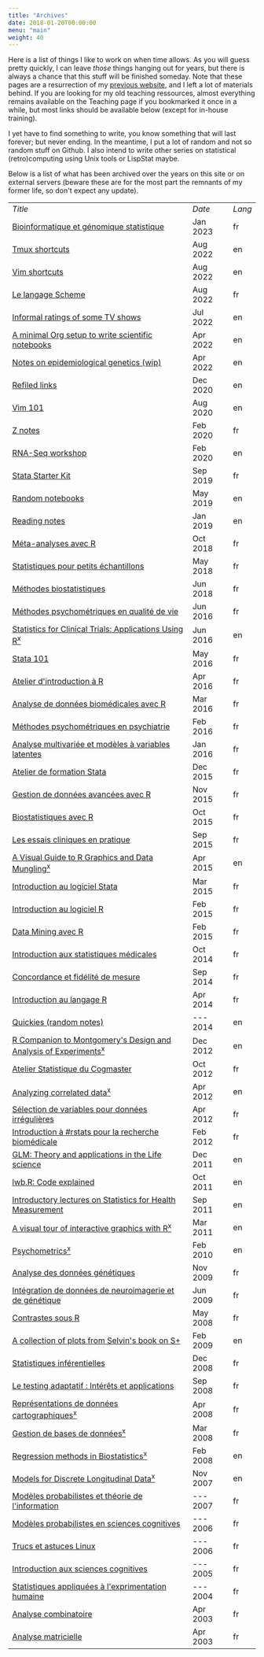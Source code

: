 ```yaml
---
title: "Archives"
date: 2018-01-20T00:00:00
menu: "main"
weight: 40
---
```


Here is a list of things I like to work on when time allows. As you will guess pretty quickly, I can leave _those_ things hanging out for years, but there is always a chance that this stuff will be finished someday. Note that these pages are a resurrection of my [previous website](/post/migrating-to-hugo/), and I left a lot of materials behind. If you are looking for my old teaching ressources, almost everything remains available on the Teaching page if you bookmarked it once in a while, but most links should be available below (except for in-house training).

I yet have to find something to write, you know something that will last forever; but never ending. In the meantime, I put a lot of random and not so random stuff on Github. I also intend to write other series on statistical (retro)computing using Unix tools or LispStat maybe.

Below is a list of what has been archived over the years on this site or on external servers (beware these are for the most part the remnants of my former life, so don't expect any update).

<small>
<table border="0">
<tbody>
<tr>
<td><em>Title</em></td>
<td><em>Date</em></td>
<td><em>Lang</em></td>
</tr>
<tr><td><a href="https://github.com/podo-gec/cours/tree/master/bioinfo">Bioinformatique et génomique statistique</a></td><td>Jan 2023</td><td>fr</td></tr>
<tr><td><a href="/articles/tmux/">Tmux shortcuts</a></td><td>Aug 2022</td><td>en</td></tr>
<tr><td><a href="/articles/vim/">Vim shortcuts</a></td><td>Aug 2022</td><td>en</td></tr>
<tr><td><a href="/pub/scheme.pdf">Le langage Scheme</a></td><td>Aug 2022</td><td>fr</td></tr>
<tr><td><a href="/articles/movies/">Informal ratings of some TV shows</a></td><td>Jul 2022</td><td>en</td></tr>
<tr><td><a href="/articles/notebooks/org-setup.pdf">A minimal Org setup to write scientific notebooks</a></td><td>Apr 2022</td><td>en</td></tr>
<tr><td><a href="/pub/genetics-epidemiology.pdf">Notes on epidemiological genetics (wip)</a></td><td>Apr 2022</td><td>en</td></tr>
<tr><td><a href="/pub/urls.html">Refiled links</a></td><td>Dec 2020</td><td>en</td></tr>
<tr><td><a href="/pub/vim-101.pdf">Vim 101</a></td><td>Aug 2020</td><td>en</td></tr>
<tr><td><a href="/pub/z.pdf">Z notes</a></td><td>Feb 2020</td><td>fr</td></tr>
<tr><td><a href="/pub/ngs.pdf">RNA-Seq workshop</a></td><td>Feb 2020</td><td>en</td></tr>
<tr><td><a href="/articles/stata-sk">Stata Starter Kit</a></td><td>Sep 2019</td><td>fr</td></tr>
<tr><td><a href="/articles/notebooks/">Random notebooks</a></td><td>May 2019</td><td>en</td></tr>
<tr><td><a href="/pub/papers.pdf">Reading notes</a></td><td>Jan 2019</td><td>en</td></tr>
<tr><td><a href="/cours/2018_meta/">Méta-analyses avec R</a></td><td> Oct 2018</td><td>fr</td></tr>
<tr><td><a href="https://github.com/even4void/rstats-ssample">Statistiques pour petits échantillons</a></td><td>May 2018</td><td>fr</td></tr>
<tr><td><a href="https://even4void.github.io/rstats-biostats/">Méthodes biostatistiques</a></td><td>Jun 2018</td><td>fr</td></tr>
<tr><td><a href="https://github.com/even4void/EESPE11">Méthodes psychométriques en qualité de vie</a></td><td>Jun 2016</td><td>fr</td></tr>
<tr><td><a href="/pub/SAS2R.pdf">Statistics for Clinical Trials: Applications Using R<sup>x</sup></a></td><td>Jun 2016</td><td>en</td></tr>
<tr><td><a href="https://github.com/even4void/Stata101">Stata 101</a></td><td>May 2016</td><td>fr</td></tr>
<tr><td><a href="/cours/2016_ERDF">Atelier d'introduction à R</a></td><td>Apr 2016</td><td>fr</td></tr>
<tr><td><a href="/cours/2016_Canceropole">Analyse de données biomédicales avec R</a></td><td>Mar 2016</td><td>fr</td></tr>
<tr><td><a href="/cours/psychometrics_up13.pdf"> Méthodes psychométriques en psychiatrie</a></td><td>Feb 2016</td><td>fr</td></tr>
<tr><td><a href="http://even4void.github.io/seminr/">Analyse multivariée et modèles à variables latentes</a></td><td>Jan 2016</td><td>fr</td></tr>
<tr><td><a href="/cours/2015_IAE">Atelier de formation Stata</a></td><td>Dec 2015</td><td>fr</td></tr>
<tr><td><a href="/cours/2015_INVS">Gestion de données avancées avec R</a></td><td>Nov 2015</td><td>fr</td></tr>
<tr><td><a href="/cours/supelec">Biostatistiques avec R</a></td><td>Oct 2015</td><td>fr</td></tr>
<tr><td><a href="/cours/misc/lalanne_apramen_2015.pdf">Les essais cliniques en pratique</a></td><td>Sep 2015</td><td>fr</td></tr>
<tr><td><a href="/pub/vizRguide.pdf">A Visual Guide to R Graphics and Data Mungling<sup>x</sup></a></td><td>Apr 2015</td><td>en</td></tr>
<tr><td><a href="/pub/intro-stata.pdf">Introduction au logiciel Stata</a></td><td>Mar 2015</td><td>fr</td></tr>
<tr><td><a href="/pub/intro-r.pdf">Introduction au logiciel R</a></td><td>Feb 2015</td><td>fr</td></tr>
<tr><td><a href="https://github.com/even4void/rstats-esme">Data Mining avec R</a></td><td>Feb 2015</td><td>fr</td></tr>
<tr><td><a href="/cours/misc/stats101.pdf">Introduction aux statistiques médicales</a></td><td>Oct 2014</td><td>fr</td></tr>
<tr><td><a href="/cours/misc/reliability.pdf">Concordance et fidélité de mesure</a></td><td>Sep 2014</td><td>fr</td></tr>
<tr><td><a href="/cours/misc/mooc/">Introduction au langage R</a></td><td>Apr 2014</td><td>fr</td></tr>
<tr><td><a href="/pub/quickies.html">Quickies (random notes)</a></td><td>---&nbsp;&nbsp; 2014</td><td>en</td></tr>
<tr><td><a href="/pub/MDAE.pdf">R Companion to Montgomery's Design and Analysis of Experiments<sup>x</sup></a></td><td>Dec 2012</td><td>en</td></tr>
<tr><td><a href="/cours/2013_AS/">Atelier Statistique du Cogmaster</a></td><td>Oct 2012</td><td>fr</td></tr>
<tr><td><a href="/cours/misc/gee/">Analyzing correlated data<sup>x</sup><a></td><td>Apr 2012</td><td>en</td></tr>
<tr><td><a href="/cours/misc/mva_clinres">Sélection de variables pour données irrégulières</a></td><td>Apr 2012</td><td>fr</td></tr>
<tr><td><a href="/cours/2012_biomed/">Introduction à #rstats pour la recherche biomédicale</a></td><td>Feb 2012</td><td>fr</td></tr>
<tr><td><a href="/cours/misc/glm/">GLM: Theory and applications in the Life science</a></td><td>Dec 2011</td><td>en</td></tr>
<tr><td><a href="/cours/2011_health_measures/lwb_explained.pdf">lwb.R: Code explained</a></td><td>Oct 2011</td><td>en</td></tr>
<tr><td><a href="/cours/2011_health_measures/">Introductory lectures on Statistics for Health Measurement</a></td><td>Sep 2011</td><td>en</td></tr>
<tr><td><a href="/pub/iplots.pdf">A visual tour of interactive graphics with R<sup>x</sup></a></td><td>Mar 2011</td><td>en</td></tr>
<tr><td><a href="/cours/psychometrics/">Psychometrics<sup>x</sup></a></td><td>Feb 2010</td><td>en</td></tr>
<tr><td><a href="/pub/Lalanne_Cogiter_2009.pdf">Analyse des données génétiques</a></td><td>Nov 2009</td><td>fr</td></tr>
<tr><td><a href="/pub/Lalanne_BIBS_M2Pro.pdf">Intégration de données de neuroimagerie et de génétique</a></td><td>Jun 2009</td><td>fr</td></tr>
<tr><td><a href="/pub/contrasts.txt">Contrastes sous R</a></td><td>May 2008</td><td>fr</td></tr>
<tr><td><a href="/pub/MABMUSPlus/">A collection of plots from Selvin's book on S+</a></td><td>Feb 2009</td><td>en</td></tr>
<tr><td><a href="/cours/stats_bioinfo">Statistiques inférentielles</a></td><td>Dec 2008</td><td>fr</td></tr>
<tr><td><a href="/pub/intro_cat.pdf">Le testing adaptatif : Intérêts et applications</a></td><td>Sep 2008</td><td>fr</td></tr>
<tr><td><a href="/pub/maps.txt">Représentations de données cartographiques<sup>x</sup></a></td><td>Apr 2008</td><td>fr</td></tr>
<tr><td><a href="/pub/sql/">Gestion de bases de données<sup>x</sup></a></td><td>Mar 2008</td><td>fr</td></tr>
<tr><td><a href="/pub/RMB/">Regression methods in Biostatistics<sup>x</sup></a></td><td>Feb 2008</td><td>en</td></tr>
<tr><td><a href="/pub/MDLD.pdf">Models for Discrete Longitudinal Data<sup>x</sup></a></td><td>Nov 2007</td><td>en</td></tr>
<tr><td><a href="/cours/2007_cogmaster_B4/">Modèles probabilistes et théorie de l'information</a></td><td>---&nbsp;&nbsp; 2007</td><td>fr</td></tr>
<tr><td><a href="/cours/2006_cogmaster_B4/">Modèles probabilistes en sciences cognitives</a></td><td>---&nbsp;&nbsp; 2006</td><td>fr</td></tr>
<tr><td><a href="/pub/tips.txt">Trucs et astuces Linux</a></td><td>---&nbsp;&nbsp; 2006</td><td>fr</td></tr>
<tr><td><a href="/cours/2005_iut/">Introduction aux sciences cognitives</a></td><td>---&nbsp;&nbsp; 2005</td><td>fr</td></tr>
<tr><td><a href="/cours/2004_cim/">Statistiques appliquées à l'exprimentation humaine</a></td><td>---&nbsp;&nbsp; 2004</td><td>fr</td></tr>
<tr><td><a href="/pub/Combinatoire.ps">Analyse combinatoire</a></td><td>Apr 2003</td><td>fr</td></tr>
<tr><td><a href="/pub/Matrices.ps">Analyse matricielle</a></td><td>Apr 2003</td><td>fr</td></tr>
</tbody>
</table>
</small>
